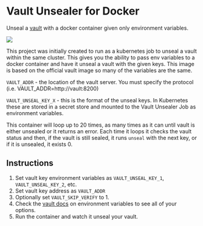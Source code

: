 # Vault Unsealer for Docker

Unseal a [vault](https://www.vaultproject.io) with a docker container given only environment variables.

![](https://img.shields.io/docker/pulls/blockloop/vault-unseal.svg)

This project was initially created to run as a kubernetes job to unseal a vault within the same cluster. This gives you the ability to pass env variables to a docker container and have it unseal a vault with the given keys. This image is based on the official vault image so many of the variables are the same. 

`VAULT_ADDR` - the location of the vault server. You must specify the protocol (i.e. VAULT_ADDR=http://vault:8200)

`VAULT_UNSEAL_KEY_X` - this is the format of the unseal keys. In Kubernetes these are stored in a secret store and mounted to the Vault Unsealer Job as environment variables.

This container will loop up to 20 times, as many times as it can until vault is either unsealed or it returns an error. Each time it loops it checks the vault status and then, if the vault is still sealed, it runs `unseal` with the next key, or if it is unsealed, it exists 0. 

## Instructions

1. Set vault key environment variables  as `VAULT_UNSEAL_KEY_1`, `VAULT_UNSEAL_KEY_2`, etc. 
2. Set vault key address as `VAULT_ADDR`
3. Optionally set `VAULT_SKIP_VERIFY` to 1. 
4. Check the [vault docs](https://www.vaultproject.io/docs/commands/environment.html) on environment variables to see all of your options. 
5. Run the container and watch it unseal your vault.
